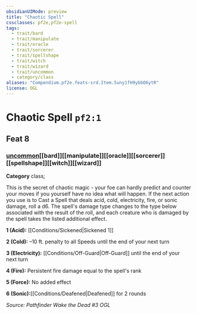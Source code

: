 ```yaml
---
obsidianUIMode: preview
title: "Chaotic Spell"
cssclasses: pf2e,pf2e-spell
tags:
  - trait/bard
  - trait/manipulate
  - trait/oracle
  - trait/sorcerer
  - trait/spellshape
  - trait/witch
  - trait/wizard
  - trait/uncommon
  - category/class
aliases: "Compendium.pf2e.feats-srd.Item.5uny1fH9ybbO6ytR"
license: OGL
---
```

# Chaotic Spell `pf2:1`
## Feat 8
### [uncommon](uncommon "Uncommon Rarity Trait")[[bard]][[manipulate]][[oracle]][[sorcerer]][[spellshape]][[witch]][[wizard]]

**Category** class; 




This is the secret of chaotic magic - your foe can hardly predict and counter your moves if you yourself have no idea what will happen. If the next action you use is to Cast a Spell that deals acid, cold, electricity, fire, or sonic damage, roll a d6. The spell's damage type changes to the type below associated with the result of the roll, and each creature who is damaged by the spell takes the listed additional effect.

**1 (Acid):** [[Conditions/Sickened|Sickened 1]]

**2 (Cold):** –10 ft. penalty to all Speeds until the end of your next turn

**3 (Electricity):** [[Conditions/Off-Guard|Off-Guard]] until the end of your next turn

**4 (Fire):** Persistent fire damage equal to the spell's rank

**5 (Force):** No added effect

**6 (Sonic):**[[Conditions/Deafened|Deafened]] for 2 rounds

*Source: Pathfinder Wake the Dead #3*
*OGL*